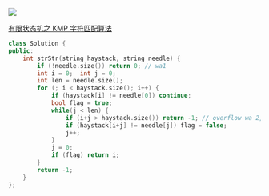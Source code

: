 
![](../../../images/2021-12-19-19-44-31.png)

[有限状态机之 KMP 字符匹配算法
](https://labuladong.gitee.io/algo/3/26/96/)
```c++
class Solution {
public:
    int strStr(string haystack, string needle) {
        if (!needle.size()) return 0; // wa1 
        int i = 0;  int j = 0;
        int len = needle.size();
        for (; i < haystack.size(); i++) {
            if (haystack[i] != needle[0]) continue;
            bool flag = true;
            while(j < len) {
                if (i+j > haystack.size()) return -1; // overflow wa 2,原数组长度不够
                if (haystack[i+j] != needle[j]) flag = false;
                j++;
            }
            j = 0;
            if (flag) return i;
        }
        return -1;
    }
};
```